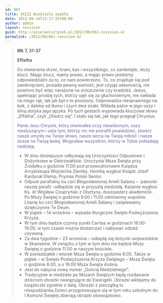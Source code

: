 ```yaml
---
id: 667
title: XXIII Niedziela zwykła
date: 2012-09-14T23:17:23+00:00
author: admin
layout: revision
guid: http://anielaolsztynek.pl/2012/09/662-revision-4/
permalink: /2012/09/662-revision-4/
---
```

> **Mk 7, 31-37**
> 
> **Effatha**
> 
> Do otwierania drzwi, bram, kas i wszystkiego, co zamknięte, służy klucz. Mając klucz, mamy prawo, a mając prawo jesteśmy odpowiedzialni za to, co nam powierzono. To, co znajduje się pod zamknięciem, posiada pewną wartość, jest czyjąś własnością, nie powinno być więc narażone na zniszczenie czy kradzież. Jezus, spełniając prośbę tych, którzy ujęli się za głuchoniemym, nie nakłada na niego rąk, tak jak był o to proszony. Odprowadza niesprawnego na bok, z daleka od tłumu i czyni dwa znaki. Wkłada palce w jego uszy i śliną dotyka jego języka. Po tych gestach wypowiada kluczowe słowo &#8222;Effatha&#8221;, czyli &#8222;Otwórz się&#8221;. I stało się tak, jak tego pragnął Chrystus.
> 
> <span style="color: #666699;">Panie Jezu Chryste, który otwierałeś oczy niewidomym, uszy niesłyszącym i usta tym, którzy nic nie potrafili powiedzieć, otwórz nasze umysły na Twoje słowo, nasze serca na Twoją miłość i nasze dusze na Twoją łaskę. Błogosław wszystkim, którzy w Tobie pokładają nadzieję.</span>
> 
>   * <span style="font-style: normal;">W dniu dzisiejszym odbywają się Uroczystości Odpustowe i Dożynkowe w Gietrzwałdzie. Uroczysta Msza Święta przy Źródełku o godzinie 11.00 pod przewodnictwem Księdza Arcybiskupa Wojciecha Ziemby. Homilię wygłosi Ksiądz Józef Kardynał Glemp, Prymas Polski Senior.</span>
>   * <span style="font-style: normal;">Odpust parafialny ku czci Błogosławionej Anieli Salawy &#8211;  patronki naszej parafii -odbędzie się w przyszłą niedzielę. Kazanie wygłosi Ks. dr Wojsław Czupryński z Olsztyna, duszpasterz akademicki. Po Mszy Świętej o godzinie 9.00 i 11.00 odmówimy wspólnie Litanię ku czci Błogosławionej Anieli Salawy i zaśpiewamy dziękczynne Te Deum.</span>
>   * <span style="font-style: normal;">W piątek &#8211; 14 września &#8211; wypada liturgiczne Święto Podwyższenia Krzyża.</span>
>   * <span style="font-style: normal;">W tym dniu będzie czynny punkt Caritas w godzinach 18.00-19.00, w tym czasie można dostarczać i nabywać odzież używaną.</span>
>   * <span style="font-style: normal;">Za dwa tygodnie &#8211; 23 września &#8211; odbędą się dożynki wojewódzkie w Skansenie. W związku z tym w tym dniu nie będzie Mszy Świętej o godzinie 11.00 w naszym kościele.</span>
>   * <span style="font-style: normal;">W poniedziałek i wtorek Msza Święta o godzinie 8.00. Także w piątek &#8211; w Święto Podwyższenia Krzyża Świętego &#8211; Msza Święta o godzinie 8.00, a o 16.00 Msza Święta ślubna.</span>
>   * <span style="font-style: normal;">Jest do nabycia nowy numer &#8222;Gościa Niedzielnego&#8221;.</span>
>   * <span style="font-style: normal;">Tradycyjnie w niedziele po Mszach Świętych będą rozdawane dzieciom obrazki nawiązujące do Ewangelii. Obrazki wklejamy do książeczki zgodnie z datą. Obrazki z pieczątką to niespodzianka.Dzieci przygotowujące się w tym roku szkolnym do I Komunii Świętej zbierają obrazki obowiązkowo.</span>

<span style="color: #666699;"><br /> </span>
